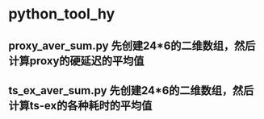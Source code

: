 # python_tool_hy

## proxy_aver_sum.py  先创建24*6的二维数组，然后计算proxy的硬延迟的平均值
## ts_ex_aver_sum.py  先创建24*6的二维数组，然后计算ts-ex的各种耗时的平均值
